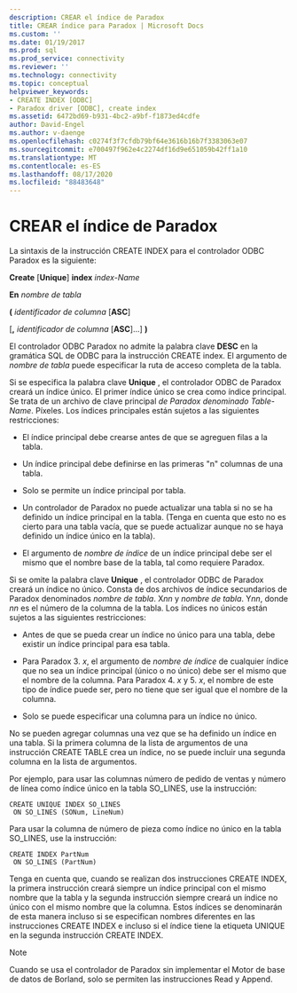 ```yaml
---
description: CREAR el índice de Paradox
title: CREAR índice para Paradox | Microsoft Docs
ms.custom: ''
ms.date: 01/19/2017
ms.prod: sql
ms.prod_service: connectivity
ms.reviewer: ''
ms.technology: connectivity
ms.topic: conceptual
helpviewer_keywords:
- CREATE INDEX [ODBC]
- Paradox driver [ODBC], create index
ms.assetid: 6472bd69-b931-4bc2-a9bf-f1873ed4cdfe
author: David-Engel
ms.author: v-daenge
ms.openlocfilehash: c0274f3f7cfdb79bf64e3616b16b7f3383063e07
ms.sourcegitcommit: e700497f962e4c2274df16d9e651059b42ff1a10
ms.translationtype: MT
ms.contentlocale: es-ES
ms.lasthandoff: 08/17/2020
ms.locfileid: "88483648"
---
```

# <a name="create-index-for-paradox"></a>CREAR el índice de Paradox
La sintaxis de la instrucción CREATE INDEX para el controlador ODBC Paradox es la siguiente:  
  
 **Create** [**Unique**] **index** *index-Name*  
  
 **En** *nombre de tabla*  
  
 **(** *identificador de columna* [**ASC**]  
  
 [**,** *identificador de columna* [**ASC**]...] **)**  
  
 El controlador ODBC Paradox no admite la palabra clave **DESC** en la gramática SQL de ODBC para la instrucción CREATE index. El argumento de *nombre de tabla* puede especificar la ruta de acceso completa de la tabla.  
  
 Si se especifica la palabra clave **Unique** , el controlador ODBC de Paradox creará un índice único. El primer índice único se crea como índice principal. Se trata de un archivo de clave principal *de Paradox denominado Table-Name*. Píxeles. Los índices principales están sujetos a las siguientes restricciones:  
  
-   El índice principal debe crearse antes de que se agreguen filas a la tabla.  
  
-   Un índice principal debe definirse en las primeras "n" columnas de una tabla.  
  
-   Solo se permite un índice principal por tabla.  
  
-   Un controlador de Paradox no puede actualizar una tabla si no se ha definido un índice principal en la tabla. (Tenga en cuenta que esto no es cierto para una tabla vacía, que se puede actualizar aunque no se haya definido un índice único en la tabla).  
  
-   El argumento de *nombre de índice* de un índice principal debe ser el mismo que el nombre base de la tabla, tal como requiere Paradox.  
  
 Si se omite la palabra clave **Unique** , el controlador ODBC de Paradox creará un índice no único. Consta de dos archivos de índice secundarios de Paradox denominados *nombre de tabla*. X*nn* y *nombre de tabla*. Y*nn*, donde *nn* es el número de la columna de la tabla. Los índices no únicos están sujetos a las siguientes restricciones:  
  
-   Antes de que se pueda crear un índice no único para una tabla, debe existir un índice principal para esa tabla.  
  
-   Para Paradox 3. *x*, el argumento de *nombre de índice* de cualquier índice que no sea un índice principal (único o no único) debe ser el mismo que el nombre de la columna. Para Paradox 4. *x* y 5. *x*, el nombre de este tipo de índice puede ser, pero no tiene que ser igual que el nombre de la columna.  
  
-   Solo se puede especificar una columna para un índice no único.  
  
 No se pueden agregar columnas una vez que se ha definido un índice en una tabla. Si la primera columna de la lista de argumentos de una instrucción CREATE TABLE crea un índice, no se puede incluir una segunda columna en la lista de argumentos.  
  
 Por ejemplo, para usar las columnas número de pedido de ventas y número de línea como índice único en la tabla SO_LINES, use la instrucción:  
  
```  
CREATE UNIQUE INDEX SO_LINES  
 ON SO_LINES (SONum, LineNum)  
```  
  
 Para usar la columna de número de pieza como índice no único en la tabla SO_LINES, use la instrucción:  
  
```  
CREATE INDEX PartNum  
 ON SO_LINES (PartNum)  
```  
  
 Tenga en cuenta que, cuando se realizan dos instrucciones CREATE INDEX, la primera instrucción creará siempre un índice principal con el mismo nombre que la tabla y la segunda instrucción siempre creará un índice no único con el mismo nombre que la columna. Estos índices se denominarán de esta manera incluso si se especifican nombres diferentes en las instrucciones CREATE INDEX e incluso si el índice tiene la etiqueta UNIQUE en la segunda instrucción CREATE INDEX.  
  
> [!NOTE]  
>  Cuando se usa el controlador de Paradox sin implementar el Motor de base de datos de Borland, solo se permiten las instrucciones Read y Append.
